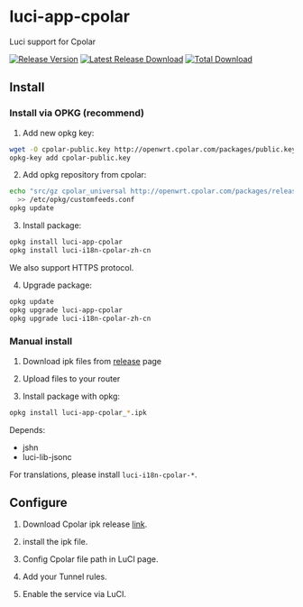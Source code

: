 # luci-app-cpolar

Luci support for Cpolar

[![Release Version](https://img.shields.io/github/release/probezy/luci-app-cpolar.svg)](https://github.com/probezy/luci-app-cpolar/releases/latest) [![Latest Release Download](https://img.shields.io/github/downloads/probezy/luci-app-cpolar/latest/total.svg)](https://github.com/probezy/luci-app-cpolar/releases/latest) [![Total Download](https://img.shields.io/github/downloads/probezy/luci-app-cpolar/total.svg)](https://github.com/probezy/luci-app-cpolar/releases)

## Install

### Install via OPKG (recommend)

1. Add new opkg key:

```sh
wget -O cpolar-public.key http://openwrt.cpolar.com/packages/public.key
opkg-key add cpolar-public.key
```

2. Add opkg repository from cpolar:

```sh
echo "src/gz cpolar_universal http://openwrt.cpolar.com/packages/releases/all" \
  >> /etc/opkg/customfeeds.conf
opkg update
```

3. Install package:

```sh
opkg install luci-app-cpolar
opkg install luci-i18n-cpolar-zh-cn
```

We also support HTTPS protocol.

4. Upgrade package:

```sh
opkg update
opkg upgrade luci-app-cpolar
opkg upgrade luci-i18n-cpolar-zh-cn
```

### Manual install

1. Download ipk files from [release](https://github.com/probezy/openwrt-cpolar/releases) page

2. Upload files to your router

3. Install package with opkg:

```sh
opkg install luci-app-cpolar_*.ipk
```

Depends:

- jshn
- luci-lib-jsonc

For translations, please install ```luci-i18n-cpolar-*```.

## Configure

1. Download Cpolar ipk release [link](https://github.com/probezy/openwrt-cpolar/releases).

2. install the ipk file.

3. Config Cpolar file path in LuCI page.

4. Add your Tunnel rules.

5. Enable the service via LuCI.
